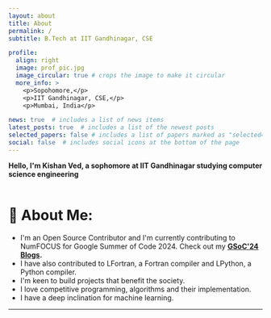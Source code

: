 ```yaml
---
layout: about
title: About
permalink: /
subtitle: B.Tech at IIT Gandhinagar, CSE

profile:
  align: right
  image: prof_pic.jpg
  image_circular: true # crops the image to make it circular
  more_info: >
    <p>Sopohomore,</p>
    <p>IIT Gandhinagar, CSE,</p>
    <p>Mumbai, India</p>

news: true  # includes a list of news items
latest_posts: true  # includes a list of the newest posts
selected_papers: false # includes a list of papers marked as "selected={true}"
social: false  # includes social icons at the bottom of the page
---
```


<b>Hello, I'm Kishan Ved, a sophomore at IIT Gandhinagar studying computer science engineering</b>
<br><br>
# 💫 About Me:
- I'm an Open Source Contributor and I'm currently contributing to NumFOCUS for Google Summer of Code 2024. Check out my <b>[GSoC'24 Blogs](https://kishanved.tech/blog/).<br></b>
- I have also contributed to LFortran, a Fortran compiler and LPython, a Python compiler.<br>
- I'm keen to build projects that benefit the society.<br>
- I love competitive programming, algorithms and their implementation.<br>
- I have a deep inclination for machine learning.

---